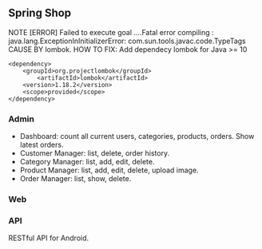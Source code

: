 ## Spring Shop
NOTE
[ERROR] 
Failed to execute goal ....Fatal error compiling : java.lang.ExceptionInInitializerError: com.sun.tools.javac.code.TypeTags 
CAUSE BY lombok.
HOW TO FIX: Add dependecy lombok for Java >= 10

	<dependency>
	    <groupId>org.projectlombok</groupId>
	        <artifactId>lombok</artifactId>
		<version>1.18.2</version>
		<scope>provided</scope>
	</dependency>




### Admin

- Dashboard: count all current users, categories, products, orders. Show latest orders.
- Customer Manager: list, delete, order history.
- Category Manager: list, add, edit, delete.
- Product Manager: list, add, edit, delete, upload image.
- Order Manager: list, show, delete. 

### Web

### API
RESTful API for Android.
